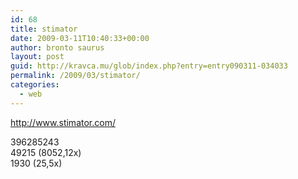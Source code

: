 ```yaml
---
id: 68
title: stimator
date: 2009-03-11T10:40:33+00:00
author: bronto saurus
layout: post
guid: http://kravca.mu/glob/index.php?entry=entry090311-034033
permalink: /2009/03/stimator/
categories:
  - web
---
```

<a href="http://www.stimator.com/" target="_blank" >http://www.stimator.com/</a>

396285243   
49215 (8052,12x)  
1930 (25,5x)